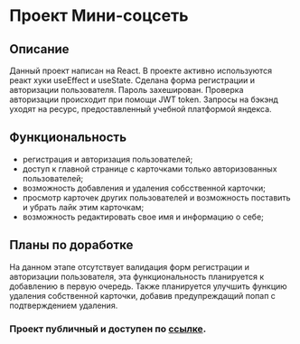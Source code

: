 # Проект Мини-соцсеть
## Описание
Данный проект написан на React. В проекте активно используются реакт хуки useEffect и useState. Сделана форма регистрации и авторизации пользователя. Пароль захеширован. Проверка авторизации происходит при помощи JWT token. Запросы на бэкэнд уходят на ресурс, предоставленный учебной платформой яндекса.
## Функциональность
- регистрация и авторизация пользователей;
- доступ к главной странице с карточками только авторизованных пользователей;
- возможность добавления и удаления собсственной карточки;
- просмотр карточек других пользователей и возможность поставить и убрать лайк этим карточкам;
- возможность редактировать свое имя и информацию о себе;
## Планы по доработке
На данном этапе отсутствует валидация форм регистрации и авторизации пользователя, эта функциональность планируется к добавлению в первую очередь. Также планируется улучшить функцию удаления собственной карточки, добавив предупреждащий попап с подтверждением удаления.

### Проект публичный и доступен по [ссылке](https://nevada001.github.io/mesto-react/).
